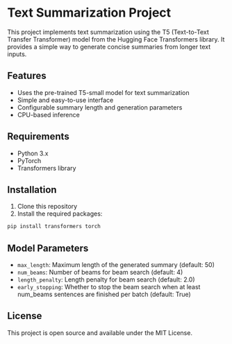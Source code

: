 # Text Summarization Project

This project implements text summarization using the T5 (Text-to-Text Transfer Transformer) model from the Hugging Face Transformers library. It provides a simple way to generate concise summaries from longer text inputs.

## Features

- Uses the pre-trained T5-small model for text summarization
- Simple and easy-to-use interface
- Configurable summary length and generation parameters
- CPU-based inference

## Requirements

- Python 3.x
- PyTorch
- Transformers library

## Installation

1. Clone this repository
2. Install the required packages:
```bash
pip install transformers torch
```

## Model Parameters

- `max_length`: Maximum length of the generated summary (default: 50)
- `num_beams`: Number of beams for beam search (default: 4)
- `length_penalty`: Length penalty for beam search (default: 2.0)
- `early_stopping`: Whether to stop the beam search when at least num_beams sentences are finished per batch (default: True)

## License

This project is open source and available under the MIT License. 